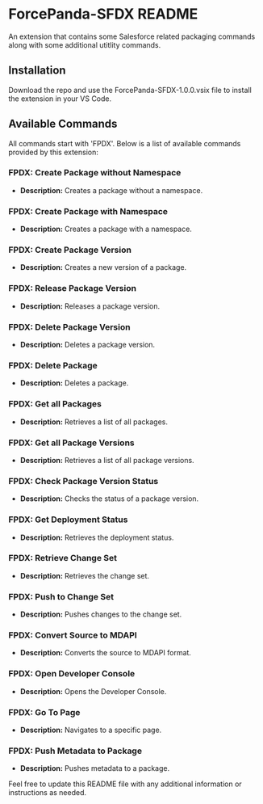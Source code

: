 # ForcePanda-SFDX README

An extension that contains some Salesforce related packaging commands along with some additional utitlity commands.

## Installation
Download the repo and use the ForcePanda-SFDX-1.0.0.vsix file to install the extension in your VS Code.

## Available Commands
All commands start with 'FPDX'. Below is a list of available commands provided by this extension:

### FPDX: Create Package without Namespace
- **Description:** Creates a package without a namespace.

### FPDX: Create Package with Namespace
- **Description:** Creates a package with a namespace.

### FPDX: Create Package Version
- **Description:** Creates a new version of a package.

### FPDX: Release Package Version
- **Description:** Releases a package version.

### FPDX: Delete Package Version
- **Description:** Deletes a package version.

### FPDX: Delete Package
- **Description:** Deletes a package.

### FPDX: Get all Packages
- **Description:** Retrieves a list of all packages.

### FPDX: Get all Package Versions
- **Description:** Retrieves a list of all package versions.

### FPDX: Check Package Version Status
- **Description:** Checks the status of a package version.

### FPDX: Get Deployment Status
- **Description:** Retrieves the deployment status.

### FPDX: Retrieve Change Set
- **Description:** Retrieves the change set.

### FPDX: Push to Change Set
- **Description:** Pushes changes to the change set.

### FPDX: Convert Source to MDAPI
- **Description:** Converts the source to MDAPI format.

### FPDX: Open Developer Console
- **Description:** Opens the Developer Console.

### FPDX: Go To Page
- **Description:** Navigates to a specific page.

### FPDX: Push Metadata to Package
- **Description:** Pushes metadata to a package.

Feel free to update this README file with any additional information or instructions as needed.

